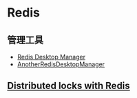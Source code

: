 # Redis

## 管理工具

-   [Redis Desktop Manager](https://redisdesktop.com/)
-   [AnotherRedisDesktopManager](https://github.com/qishibo/AnotherRedisDesktopManager)

## [Distributed locks with Redis](https://redis.io/topics/distlock)
